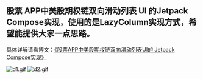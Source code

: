## 股票 APP中美股期权链双向滑动列表 UI 的Jetpack Compose实现，使用的是LazyColumn实现方式，希望能提供大家一点思路。

具体详解请看博文：[《股票APP中美股期权链双向滑动列表UI的 Jetpack Compose实现》](https://juejin.cn/post/7458105494281060363)

![d1.gif](d1.gif)
![d2.gif](d2.gif)
